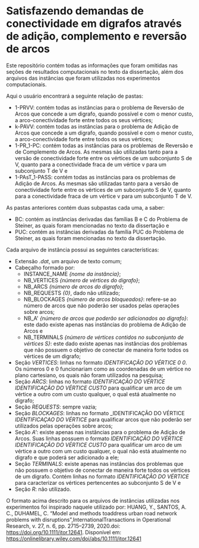 # Satisfazendo demandas de conectividade em digrafos através de adição, complemento e reversão de arcos

Este repositório contém todas as informações que foram omitidas nas seções de resultados computacionais no texto da dissertação, além dos arquivos das instâncias que foram utilizadas nos experimentos computacionais.

Aqui o usuário encontrará a seguinte relação de pastas:

- 1-PRVV: contém todas as instâncias para o problema de Reversão de Arcos que concede a um digrafo, quando possível e com o menor custo, a arco-conectividade forte entre todos os seus vértices;
- k-PAVV: contém todas as instâncias para o problema de Adição de Arcos que concede a um digrafo, quando possível e com o menor custo, a arco-conectividade forte entre todos os seus vértices;
- 1-PR_1-PC: contém todas as instâncias para os problemas de Reversão e de Complemento de Arcos. As mesmas são utilizadas tanto para a versão de conectividade forte entre os vértices de um subconjunto S de V, quanto para a conectividade fraca de um vértice v para um subconjunto T de V e
- 1-PAsT_1-PASS: contém todas as instâncias para os problemas de Adição de Arcos. As mesmas são utilizadas tanto para a versão de conectividade forte entre os vértices de um subconjunto S de V, quanto para a conectividade fraca de um vértice v para um subconjunto T de V.

As pastas anteriores contém duas subpastas cada uma, a saber:

- BC: contém as instâncias derivadas das famílias B e C do Problema de Steiner, as quais foram mencionadas no texto da dissertação e
- PUC: contém as instâncias derivadas da família PUC do Problema de Steiner, as quais foram mencionadas no texto da dissertação. 

Cada arquivo de instância possui as seguintes características:

- Extensão _.dat_, um arquivo de texto comum;
- Cabeçalho formado por:
  - INSTANCE_NAME _{nome da instância}_;
  - NB_VERTICES _{número de vértices do digrafo}_;
  - NB_ARCS _{número de arcos do digrafo}_;
  - NB_REQUESTS _{0}_, dado não utilizado;
  - NB_BLOCKAGES _{número de arcos bloqueados}_: refere-se ao número de arcos que não poderão ser usados pelas operações sobre arcos;
  - NB_A' _{número de arcos que poderão ser adicionados ao digrafo}_: este dado existe apenas nas instâncias do problema de Adição de Arcos e
  - NB_TERMINALS _{número de vértices contidos no subconjunto de vértices S}_: este dado existe apenas nas instâncias dos problemas que não possuem o objetivo de conectar de maneira forte todos os vértices de um digrafo;
- Seção _VERTICES_: linhas no formato _IDENTIFICAÇÃO DO VÉRTICE 0 0_. Os números 0 e 0 funcionariam como as coordenadas de um vértice no plano cartesiano, os quais não foram utilizados na pesquisa;
- Seção _ARCS_: linhas no formato _IDENTIFICAÇÃO DO VÉRTICE IDENTIFICAÇÃO DO VÉRTICE CUSTO_ para qualificar um arco de um vértice a outro com um custo qualquer, o qual está atualmente no digrafo;
- Seção _REQUESTS_: sempre vazia;
- Seção _BLOCKAGES_: linhas no formato _IDENTIFICAÇÃO DO VÉRTICE _IDENTIFICAÇAO DO VÉRTICE_ para qualificar arcos que não poderão ser utilizados pelas operações sobre arcos;
- Seção _A'_: existe apenas nas instâncias para o problema de Adição de Arcos. Suas linhas possuem o formato _IDENTIFICAÇÃO DO VÉRTICE IDENTIFICAÇÃO DO VÉRTICE CUSTO_ para qualificar um arco de um vértice a outro com um custo qualquer, o qual não está atualmente no digrafo e que poderá ser adicionado a ele;
- Seção _TERMINALS_: existe apenas nas instâncias dos problemas que não possuem o objetivo de conectar de maneira forte todos os vértices de um digrafo. Contém linhas no formato _IDENTIFICAÇÃO DO VÉRTICE_ para caracterizar os vértices pertencentes ao subconjunto S de V e
- Seção _R_: não utilizado.

O formato acima descrito para os arquivos de instâncias utilizadas nos experimentos foi inspirado naquele utilizado por:  HUANG, Y., SANTOS, A. C., DUHAMEL, C.  “Model and methods toaddress urban road network problems with disruptions”,InternationalTransactions in Operational Research, v. 27, n. 6, pp. 2715–2739, 2020.doi:  https://doi.org/10.1111/itor.12641.  Disponível em:  <https://onlinelibrary.wiley.com/doi/abs/10.1111/itor.12641>